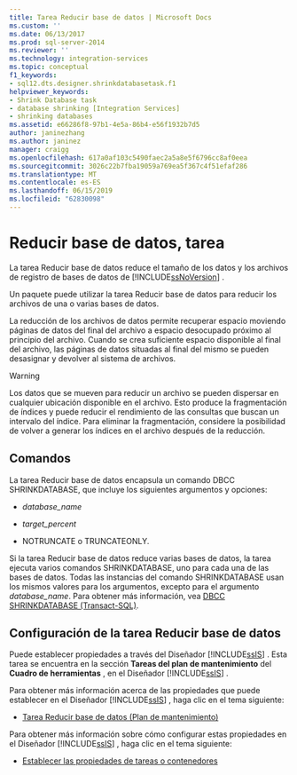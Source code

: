 ```yaml
---
title: Tarea Reducir base de datos | Microsoft Docs
ms.custom: ''
ms.date: 06/13/2017
ms.prod: sql-server-2014
ms.reviewer: ''
ms.technology: integration-services
ms.topic: conceptual
f1_keywords:
- sql12.dts.designer.shrinkdatabasetask.f1
helpviewer_keywords:
- Shrink Database task
- database shrinking [Integration Services]
- shrinking databases
ms.assetid: e66286f8-97b1-4e5a-86b4-e56f1932b7d5
author: janinezhang
ms.author: janinez
manager: craigg
ms.openlocfilehash: 617a0af103c5490faec2a5a8e5f6796cc8af0eea
ms.sourcegitcommit: 3026c22b7fba19059a769ea5f367c4f51efaf286
ms.translationtype: MT
ms.contentlocale: es-ES
ms.lasthandoff: 06/15/2019
ms.locfileid: "62830098"
---
```

# <a name="shrink-database-task"></a>Reducir base de datos, tarea
  La tarea Reducir base de datos reduce el tamaño de los datos y los archivos de registro de bases de datos de [!INCLUDE[ssNoVersion](../../includes/ssnoversion-md.md)] .  
  
 Un paquete puede utilizar la tarea Reducir base de datos para reducir los archivos de una o varias bases de datos.  
  
 La reducción de los archivos de datos permite recuperar espacio moviendo páginas de datos del final del archivo a espacio desocupado próximo al principio del archivo. Cuando se crea suficiente espacio disponible al final del archivo, las páginas de datos situadas al final del mismo se pueden desasignar y devolver al sistema de archivos.  
  
> [!WARNING]  
>  Los datos que se mueven para reducir un archivo se pueden dispersar en cualquier ubicación disponible en el archivo. Esto produce la fragmentación de índices y puede reducir el rendimiento de las consultas que buscan un intervalo del índice. Para eliminar la fragmentación, considere la posibilidad de volver a generar los índices en el archivo después de la reducción.  
  
## <a name="commands"></a>Comandos  
 La tarea Reducir base de datos encapsula un comando DBCC SHRINKDATABASE, que incluye los siguientes argumentos y opciones:  
  
-   *database_name*  
  
-   *target_percent*  
  
-   NOTRUNCATE o TRUNCATEONLY.  
  
 Si la tarea Reducir base de datos reduce varias bases de datos, la tarea ejecuta varios comandos SHRINKDATABASE, uno para cada una de las bases de datos. Todas las instancias del comando SHRINKDATABASE usan los mismos valores para los argumentos, excepto para el argumento *database_name*. Para obtener más información, vea [DBCC SHRINKDATABASE &#40;Transact-SQL&#41;](/sql/t-sql/database-console-commands/dbcc-shrinkdatabase-transact-sql).  
  
## <a name="configuration-of-the-shrink-database-task"></a>Configuración de la tarea Reducir base de datos  
 Puede establecer propiedades a través del Diseñador [!INCLUDE[ssIS](../../../includes/ssis-md.md)] . Esta tarea se encuentra en la sección **Tareas del plan de mantenimiento** del **Cuadro de herramientas** , en el Diseñador [!INCLUDE[ssIS](../../../includes/ssis-md.md)] .  
  
 Para obtener más información acerca de las propiedades que puede establecer en el Diseñador [!INCLUDE[ssIS](../../../includes/ssis-md.md)] , haga clic en el tema siguiente:  
  
-   [Tarea Reducir base de datos &#40;Plan de mantenimiento&#41;](../../relational-databases/maintenance-plans/shrink-database-task-maintenance-plan.md)  
  
 Para obtener más información sobre cómo configurar estas propiedades en el Diseñador [!INCLUDE[ssIS](../../../includes/ssis-md.md)] , haga clic en el tema siguiente:  
  
-   [Establecer las propiedades de tareas o contenedores](../set-the-properties-of-a-task-or-container.md)  
  
  
